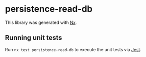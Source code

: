 # persistence-read-db

This library was generated with [Nx](https://nx.dev).

## Running unit tests

Run `nx test persistence-read-db` to execute the unit tests via [Jest](https://jestjs.io).
